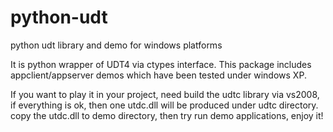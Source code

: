python-udt
==========

python udt library and demo for windows platforms

It is python wrapper of UDT4 via ctypes interface. This package includes appclient/appserver demos which have been tested under windows XP.

If you want to play it in your project, need build the udtc library via vs2008, if everything is ok, then one utdc.dll will be
produced under udtc directory. copy the utdc.dll to demo directory, then try run demo applications, enjoy it!



